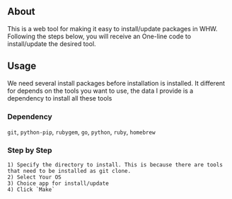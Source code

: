 ## About
This is a web tool for making it easy to install/update packages in WHW. Following the steps below, you will receive an One-line code to install/update the desired tool.

## Usage
We need several install packages before installation is installed. It different for depends on the tools you want to use, the data I provide is a dependency to install all these tools

### Dependency

`git`, `python-pip`, `rubygem`, `go`, `python`, `ruby`, `homebrew`

### Step by Step
```
1) Specify the directory to install. This is because there are tools that need to be installed as git clone. 
2) Select Your OS
3) Choice app for install/update
4) Click `Make`
```
